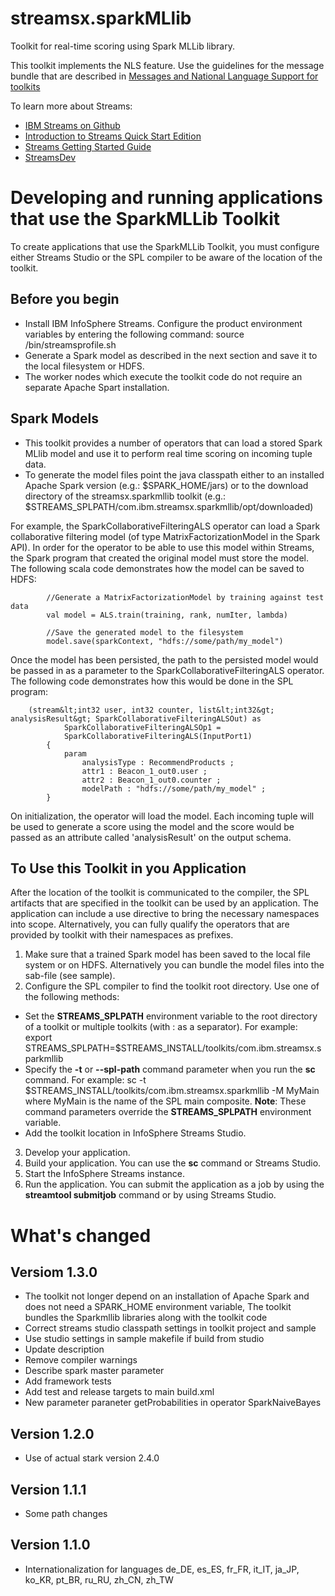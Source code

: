 # streamsx.sparkMLlib
Toolkit for real-time scoring using Spark MLLib library.

This toolkit implements the NLS feature. Use the guidelines for the message bundle that are described in [Messages and National Language Support for toolkits](https://github.com/IBMStreams/administration/wiki/Messages-and-National-Language-Support-for-toolkits)

To learn more about Streams:
* [IBM Streams on Github](http://ibmstreams.github.io)
* [Introduction to Streams Quick Start Edition](http://ibmstreams.github.io/streamsx.documentation/docs/4.3/qse-intro/)
* [Streams Getting Started Guide](http://ibmstreams.github.io/streamsx.documentation/docs/4.3/qse-getting-started/)
* [StreamsDev](https://developer.ibm.com/streamsdev/)

# Developing and running applications that use the SparkMLLib Toolkit

To create applications that use the SparkMLLib Toolkit, you must configure either Streams Studio
or the SPL compiler to be aware of the location of the toolkit. 

## Before you begin

* Install IBM InfoSphere Streams.  Configure the product environment variables by entering the following command: 
      source <Streams Installation Directory>/bin/streamsprofile.sh
* Generate a Spark model as described in the next section and save it to the local filesystem or HDFS.
* The worker nodes which execute the toolkit code do not require an separate Apache Spart installation.

## Spark Models
* This toolkit provides a number of operators that can load a stored Spark MLlib model and use it to perform real time scoring on incoming tuple data. 
* To generate the model files point the java classpath either to an installed Apache Spark version (e.g.: $SPARK_HOME/jars) or to the download directory of the streamsx.sparkmllib toolkit (e.g.: $STREAMS_SPLPATH/com.ibm.streamsx.sparkmllib/opt/downloaded)

For example, the SparkCollaborativeFilteringALS operator
can load a Spark collaborative filtering model (of type MatrixFactorizationModel in the Spark API). In order for the operator to be able to use this model within Streams, the Spark program that created the original
model must store the model. The following scala code demonstrates how the model can be saved to HDFS:
```
		//Generate a MatrixFactorizationModel by training against test data
		val model = ALS.train(training, rank, numIter, lambda)
		
		//Save the generated model to the filesystem
		model.save(sparkContext, "hdfs://some/path/my_model")
```

Once the model has been persisted, the path to the persisted model would be passed in as a parameter to the SparkCollaborativeFilteringALS operator. The following code 
demonstrates how this would be done in the SPL program:


```
	(stream&lt;int32 user, int32 counter, list&lt;int32&gt; analysisResult&gt; SparkCollaborativeFilteringALSOut) as
			SparkCollaborativeFilteringALSOp1 =
			SparkCollaborativeFilteringALS(InputPort1)
		{
			param
				analysisType : RecommendProducts ;
				attr1 : Beacon_1_out0.user ;
				attr2 : Beacon_1_out0.counter ;
				modelPath : "hdfs://some/path/my_model" ;
		}
```		

On initialization, the operator will load the model. Each incoming tuple will be used to generate a score using the model and the score would be passed as an attribute called 'analysisResult' on the output schema.

## To Use this Toolkit in you Application

After the location of the toolkit is communicated to the compiler, the SPL artifacts that are specified in the toolkit
can be used by an application. The application can include a use directive to bring the necessary namespaces into scope.
Alternatively, you can fully qualify the operators that are provided by toolkit with their namespaces as prefixes.

1. Make sure that a trained Spark model has been saved to the local file system or on HDFS. Alternatively you can bundle the model files into the sab-file (see sample).
2. Configure the SPL compiler to find the toolkit root directory. Use one of the following methods:
  * Set the **STREAMS_SPLPATH** environment variable to the root directory of a toolkit or multiple toolkits (with : as a separator).
    For example:
        export STREAMS_SPLPATH=$STREAMS_INSTALL/toolkits/com.ibm.streamsx.sparkmllib
  * Specify the **-t** or **--spl-path** command parameter when you run the **sc** command. For example:
        sc -t $STREAMS_INSTALL/toolkits/com.ibm.streamsx.sparkmllib -M MyMain
    where MyMain is the name of the SPL main composite.
    **Note**: These command parameters override the **STREAMS_SPLPATH** environment variable.
  * Add the toolkit location in InfoSphere Streams Studio.
3. Develop your application. 
4. Build your application.  You can use the **sc** command or Streams Studio.  
5. Start the InfoSphere Streams instance. 
6. Run the application. You can submit the application as a job by using the **streamtool submitjob** command or by using Streams Studio. 

# What's changed
## Versiom 1.3.0
* The toolkit not longer depend on an installation of Apache Spark and does not need a SPARK_HOME environment variable,
  The toolkit bundles the Sparkmllib libraries along with the toolkit code
* Correct streams studio classpath settings in toolkit project and sample
* Use studio settings in sample makefile if build from studio
* Update description
* Remove compiler warnings
* Describe spark master parameter
* Add framework tests
* Add test and release targets to main build.xml
* New parameter paraneter getProbabilities in operator SparkNaiveBayes

## Version 1.2.0
* Use of actual stark version 2.4.0

## Version 1.1.1
* Some path changes

## Version 1.1.0
* Internationalization for languages de_DE, es_ES, fr_FR, it_IT, ja_JP, ko_KR, pt_BR, ru_RU, zh_CN, zh_TW

